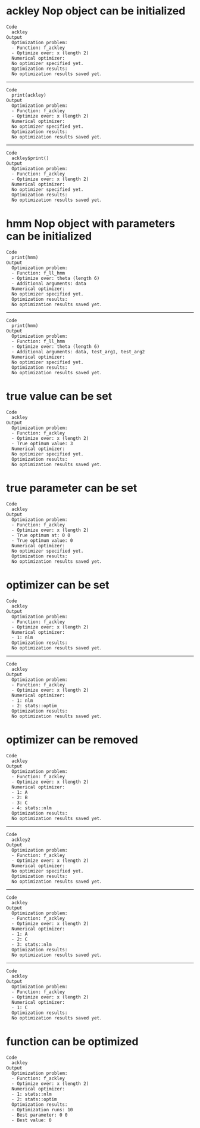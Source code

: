 # ackley Nop object can be initialized

    Code
      ackley
    Output
      Optimization problem:
      - Function: f_ackley
      - Optimize over: x (length 2) 
      Numerical optimizer:
      No optimizer specified yet.
      Optimization results:
      No optimization results saved yet.

---

    Code
      print(ackley)
    Output
      Optimization problem:
      - Function: f_ackley
      - Optimize over: x (length 2) 
      Numerical optimizer:
      No optimizer specified yet.
      Optimization results:
      No optimization results saved yet.

---

    Code
      ackley$print()
    Output
      Optimization problem:
      - Function: f_ackley
      - Optimize over: x (length 2) 
      Numerical optimizer:
      No optimizer specified yet.
      Optimization results:
      No optimization results saved yet.

# hmm Nop object with parameters can be initialized

    Code
      print(hmm)
    Output
      Optimization problem:
      - Function: f_ll_hmm
      - Optimize over: theta (length 6) 
      - Additional arguments: data 
      Numerical optimizer:
      No optimizer specified yet.
      Optimization results:
      No optimization results saved yet.

---

    Code
      print(hmm)
    Output
      Optimization problem:
      - Function: f_ll_hmm
      - Optimize over: theta (length 6) 
      - Additional arguments: data, test_arg1, test_arg2 
      Numerical optimizer:
      No optimizer specified yet.
      Optimization results:
      No optimization results saved yet.

# true value can be set

    Code
      ackley
    Output
      Optimization problem:
      - Function: f_ackley
      - Optimize over: x (length 2) 
      - True optimum value: 3 
      Numerical optimizer:
      No optimizer specified yet.
      Optimization results:
      No optimization results saved yet.

# true parameter can be set

    Code
      ackley
    Output
      Optimization problem:
      - Function: f_ackley
      - Optimize over: x (length 2) 
      - True optimum at: 0 0 
      - True optimum value: 0 
      Numerical optimizer:
      No optimizer specified yet.
      Optimization results:
      No optimization results saved yet.

# optimizer can be set

    Code
      ackley
    Output
      Optimization problem:
      - Function: f_ackley
      - Optimize over: x (length 2) 
      Numerical optimizer:
      - 1: nlm 
      Optimization results:
      No optimization results saved yet.

---

    Code
      ackley
    Output
      Optimization problem:
      - Function: f_ackley
      - Optimize over: x (length 2) 
      Numerical optimizer:
      - 1: nlm 
      - 2: stats::optim 
      Optimization results:
      No optimization results saved yet.

# optimizer can be removed

    Code
      ackley
    Output
      Optimization problem:
      - Function: f_ackley
      - Optimize over: x (length 2) 
      Numerical optimizer:
      - 1: A 
      - 2: B 
      - 3: C 
      - 4: stats::nlm 
      Optimization results:
      No optimization results saved yet.

---

    Code
      ackley2
    Output
      Optimization problem:
      - Function: f_ackley
      - Optimize over: x (length 2) 
      Numerical optimizer:
      No optimizer specified yet.
      Optimization results:
      No optimization results saved yet.

---

    Code
      ackley
    Output
      Optimization problem:
      - Function: f_ackley
      - Optimize over: x (length 2) 
      Numerical optimizer:
      - 1: A 
      - 2: C 
      - 3: stats::nlm 
      Optimization results:
      No optimization results saved yet.

---

    Code
      ackley
    Output
      Optimization problem:
      - Function: f_ackley
      - Optimize over: x (length 2) 
      Numerical optimizer:
      - 1: C 
      Optimization results:
      No optimization results saved yet.

# function can be optimized

    Code
      ackley
    Output
      Optimization problem:
      - Function: f_ackley
      - Optimize over: x (length 2) 
      Numerical optimizer:
      - 1: stats::nlm 
      - 2: stats::optim 
      Optimization results:
      - Optimization runs: 10
      - Best parameter: 0 0
      - Best value: 0 

